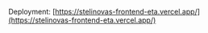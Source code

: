 Deployment: [https://stelinovas-frontend-eta.vercel.app/](https://stelinovas-frontend-eta.vercel.app/)
